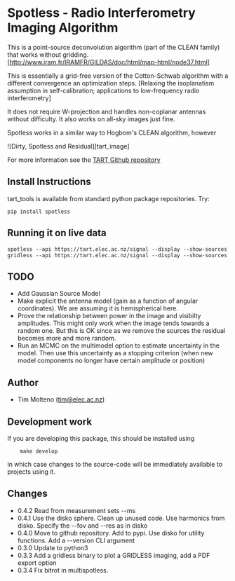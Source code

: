 # Spotless - Radio Interferometry Imaging Algorithm
    
This is a point-source deconvolution algorithm (part of the CLEAN family) that works without gridding. 
[http://www.iram.fr/IRAMFR/GILDAS/doc/html/map-html/node37.html]

This is essentially  a grid-free version of the Cotton-Schwab algorithm with a different convergence an optimization steps.
[Relaxing the isoplanatism assumption in self-calibration; applications to low-frequency radio interferometry]

It does not require W-projection and handles
non-coplanar antennas without difficulty. It also works on all-sky images just fine.

Spotless works in a similar way to Hogbom's CLEAN algorithm, however 

 ![Dirty, Spotless and Residual][tart_image] 

For more information see the [TART Github repository](https://github.com/tmolteno/TART)

## Install Instructions

tart_tools is available from standard python package repositories. Try:

    pip install spotless
    
## Running it on live data

    spotless --api https://tart.elec.ac.nz/signal --display --show-sources
    gridless --api https://tart.elec.ac.nz/signal --display --show-sources

## TODO

* Add Gaussian Source Model
* Make explicit the antenna model (gain as a function of angular coordinates). We are assuming it is hemispherical here.
* Prove the relationship between power in the image and visibilty amplitudes. This might only work when the image 
  tends towards a random one. But this is OK since as we remove the sources the residual becomes more and more random.
* Run an MCMC on the multimodel option to estimate uncertainty in the model. Then use this uncertainty as a stopping criterion (when new model components no longer have certain amplitude or position)

## Author

* Tim Molteno (tim@elec.ac.nz)

## Development work
    
If you are developing this package, this should be installed using
```
	make develop
```
in which case changes to the source-code will be immediately available to projects using it.

    
[spotless_image]: https://github.com/tmolteno/TART/blob/master/doc/img/tart_image.jpg "TART All-Sky Image"


## Changes

* 0.4.2 Read from measurement sets --ms
* 0.4.1 Use the disko sphere.
        Clean up unused code.
        Use harmonics from disko.
        Specify the --fov and --res as in disko
* 0.4.0 Move to github repository. Add to pypi. Use disko for utility functions.
        Add a --version CLI argument
* 0.3.0 Update to python3
* 0.3.3 Add a gridless binary to plot a GRIDLESS imaging, add a PDF export option
* 0.3.4 Fix bitrot in multispotless.
